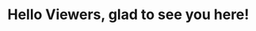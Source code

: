 # Hello Viewers, glad to see you here!

<!---
IshanShivanshBangroo/IshanShivanshBangroo is a ✨ special ✨ repository because its `README.md` (this file) appears on your GitHub profile.
You can click the Preview link to take a look at your changes.
--->
